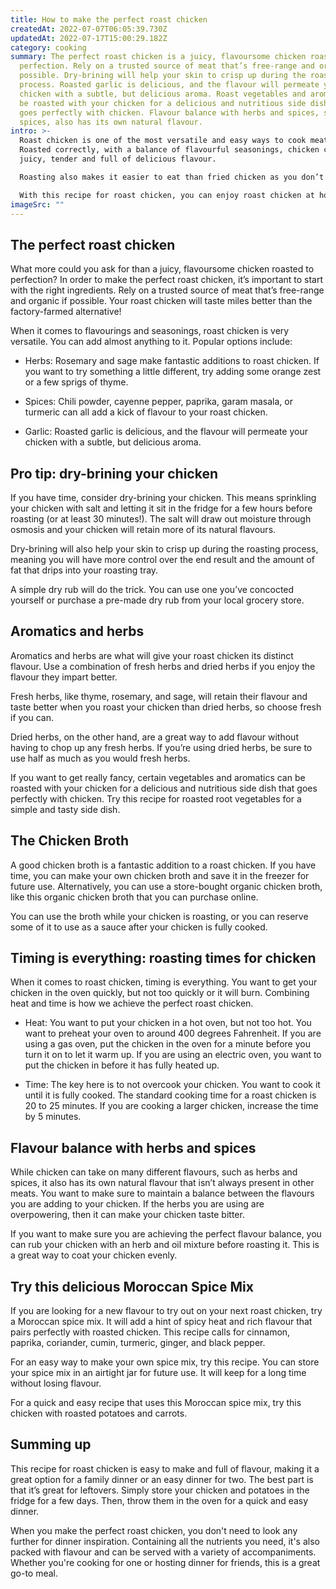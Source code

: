 ```yaml
---
title: How to make the perfect roast chicken
createdAt: 2022-07-07T06:05:39.730Z
updatedAt: 2022-07-17T15:00:29.182Z
category: cooking
summary: The perfect roast chicken is a juicy, flavoursome chicken roasted to
  perfection. Rely on a trusted source of meat that’s free-range and organic if
  possible. Dry-brining will help your skin to crisp up during the roasting
  process. Roasted garlic is delicious, and the flavour will permeate your
  chicken with a subtle, but delicious aroma. Roast vegetables and aromatics can
  be roasted with your chicken for a delicious and nutritious side dish that
  goes perfectly with chicken. Flavour balance with herbs and spices, such as
  spices, also has its own natural flavour.
intro: >-
  Roast chicken is one of the most versatile and easy ways to cook meat.
  Roasted correctly, with a balance of flavourful seasonings, chicken can be
  juicy, tender and full of delicious flavour. 

  Roasting also makes it easier to eat than fried chicken as you don’t have to worry about excess oil or unhealthy fat dripping into your diet. Roast chicken is a great source of protein—and if you get your bird from the farmers market or an organic grocery store, it's probably even pasture-raised and much healthier than anything you find in a supermarket.

  With this recipe for roast chicken, you can enjoy roast chicken at home again and again. Keep reading for some great tips on how to make the perfect roast chicken every time!
imageSrc: ""
---
```


## The perfect roast chicken

What more could you ask for than a juicy, flavoursome chicken roasted to perfection?
In order to make the perfect roast chicken, it’s important to start with the right ingredients. Rely on a trusted source of meat that’s free-range and organic if possible. Your roast chicken will taste miles better than the factory-farmed alternative!

When it comes to flavourings and seasonings, roast chicken is very versatile. You can add almost anything to it. Popular options include:

- Herbs: Rosemary and sage make fantastic additions to roast chicken. If you want to try something a little different, try adding some orange zest or a few sprigs of thyme.

- Spices: Chili powder, cayenne pepper, paprika, garam masala, or turmeric can all add a kick of flavour to your roast chicken.

- Garlic: Roasted garlic is delicious, and the flavour will permeate your chicken with a subtle, but delicious aroma.

## Pro tip: dry-brining your chicken

If you have time, consider dry-brining your chicken. This means sprinkling your chicken with salt and letting it sit in the fridge for a few hours before roasting (or at least 30 minutes!). The salt will draw out moisture through osmosis and your chicken will retain more of its natural flavours.

Dry-brining will also help your skin to crisp up during the roasting process, meaning you will have more control over the end result and the amount of fat that drips into your roasting tray.

A simple dry rub will do the trick. You can use one you’ve concocted yourself or purchase a pre-made dry rub from your local grocery store.

## Aromatics and herbs

Aromatics and herbs are what will give your roast chicken its distinct flavour.
Use a combination of fresh herbs and dried herbs if you enjoy the flavour they impart better.

Fresh herbs, like thyme, rosemary, and sage, will retain their flavour and taste better when you roast your chicken than dried herbs, so choose fresh if you can.

Dried herbs, on the other hand, are a great way to add flavour without having to chop up any fresh herbs. If you’re using dried herbs, be sure to use half as much as you would fresh herbs.

If you want to get really fancy, certain vegetables and aromatics can be roasted with your chicken for a delicious and nutritious side dish that goes perfectly with chicken. Try this recipe for roasted root vegetables for a simple and tasty side dish.

## The Chicken Broth

A good chicken broth is a fantastic addition to a roast chicken. If you have time, you can make your own chicken broth and save it in the freezer for future use. Alternatively, you can use a store-bought organic chicken broth, like this organic chicken broth that you can purchase online.

You can use the broth while your chicken is roasting, or you can reserve some of it to use as a sauce after your chicken is fully cooked.

## Timing is everything: roasting times for chicken

When it comes to roast chicken, timing is everything. You want to get your chicken in the oven quickly, but not too quickly or it will burn.
Combining heat and time is how we achieve the perfect roast chicken.

- Heat: You want to put your chicken in a hot oven, but not too hot. You want to preheat your oven to around 400 degrees Fahrenheit. If you are using a gas oven, put the chicken in the oven for a minute before you turn it on to let it warm up. If you are using an electric oven, you want to put the chicken in before it has fully heated up.

- Time: The key here is to not overcook your chicken. You want to cook it until it is fully cooked. The standard cooking time for a roast chicken is 20 to 25 minutes. If you are cooking a larger chicken, increase the time by 5 minutes.

## Flavour balance with herbs and spices

While chicken can take on many different flavours, such as herbs and spices, it also has its own natural flavour that isn’t always present in other meats. You want to make sure to maintain a balance between the flavours you are adding to your chicken. If the herbs you are using are overpowering, then it can make your chicken taste bitter.

If you want to make sure you are achieving the perfect flavour balance, you can rub your chicken with an herb and oil mixture before roasting it. This is a great way to coat your chicken evenly.

## Try this delicious Moroccan Spice Mix

If you are looking for a new flavour to try out on your next roast chicken, try a Moroccan spice mix. It will add a hint of spicy heat and rich flavour that pairs perfectly with roasted chicken. This recipe calls for cinnamon, paprika, coriander, cumin, turmeric, ginger, and black pepper.

For an easy way to make your own spice mix, try this recipe. You can store your spice mix in an airtight jar for future use. It will keep for a long time without losing flavour.

For a quick and easy recipe that uses this Moroccan spice mix, try this chicken with roasted potatoes and carrots.

## Summing up

This recipe for roast chicken is easy to make and full of flavour, making it a great option for a family dinner or an easy dinner for two. The best part is that it’s great for leftovers. Simply store your chicken and potatoes in the fridge for a few days. Then, throw them in the oven for a quick and easy dinner.

When you make the perfect roast chicken, you don't need to look any further for dinner inspiration. Containing all the nutrients you need, it's also packed with flavour and can be served with a variety of accompaniments. Whether you're cooking for one or hosting dinner for friends, this is a great go-to meal.
